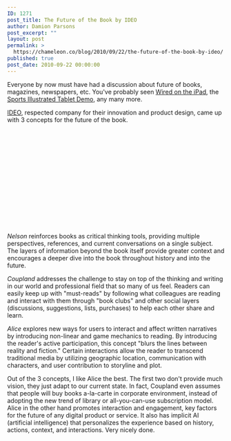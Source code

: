 ```yaml
---
ID: 1271
post_title: The Future of the Book by IDEO
author: Damion Parsons
post_excerpt: ""
layout: post
permalink: >
  https://chameleon.co/blog/2010/09/22/the-future-of-the-book-by-ideo/
published: true
post_date: 2010-09-22 00:00:00
---
```

Everyone by now must have had a discussion about future of books, magazines, newspapers, etc. You've probably seen <a title="Wired on the iPad" href="https://www.youtube.com/watch?v=wwFbwHaP5tE" target="_blank" rel="noopener noreferrer">Wired on the iPad</a>, the <a title="Sports Illustrated Tablet Demo" href="https://www.youtube.com/watch?v=ntyXvLnxyXk" target="_blank" rel="noopener noreferrer">Sports Illustrated Tablet Demo</a>, any many more.

<a title="IDEO" href="https://www.ideo.com">IDEO</a>, respected company for their innovation and product design, came up with 3 concepts for the future of the book.<!--more-->

<object width="400" height="225" classid="clsid:d27cdb6e-ae6d-11cf-96b8-444553540000" codebase="https://download.macromedia.com/pub/shockwave/cabs/flash/swflash.cab#version=6,0,40,0"><param name="allowfullscreen" value="true" /><param name="allowscriptaccess" value="always" /><param name="src" value="https://vimeo.com/moogaloop.swf?clip_id=15142335&amp;server=vimeo.com&amp;show_title=1&amp;show_byline=1&amp;show_portrait=1&amp;color=00ADEF&amp;fullscreen=1&amp;autoplay=0&amp;loop=0" /><embed width="400" height="225" type="application/x-shockwave-flash" src="https://vimeo.com/moogaloop.swf?clip_id=15142335&amp;server=vimeo.com&amp;show_title=1&amp;show_byline=1&amp;show_portrait=1&amp;color=00ADEF&amp;fullscreen=1&amp;autoplay=0&amp;loop=0" allowfullscreen="allowfullscreen" allowscriptaccess="always" /></object>

<!--more-->

<em>Nelson</em> reinforces books as critical thinking tools, providing multiple perspectives, references, and current conversations on a single subject. The layers of information beyond the book itself provide greater context and encourages a deeper dive into the book throughout history and into the future.

<em>Coupland</em> addresses the challenge to stay on top of the thinking and writing in our world and professional field that so many of us feel. Readers can easily keep up with "must-reads" by following what colleagues are reading and interact with them through "book clubs" and other social layers (discussions, suggestions, lists, purchases) to help each other share and learn.

<em>Alice</em> explores new ways for users to interact and affect written narratives by introducing non-linear and game mechanics to reading. By introducing the reader's active participation, this concept "blurs the lines between reality and fiction." Certain interactions allow the reader to transcend traditional media by utilizing geographic location, communication with characters, and user contribution to storyline and plot.

Out of the 3 concepts, I like Alice the best. The first two don't provide much vision, they just adapt to our current state. In fact, Coupland even assumes that people will buy books a-la-carte in corporate environment, instead of adopting the new trend of library or all-you-can-use subscription model. Alice in the other hand promotes interaction and engagement, key factors for the future of any digital product or service. It also has implicit AI (artificial intelligence) that personalizes the experience based on history, actions, context, and interactions. Very nicely done.